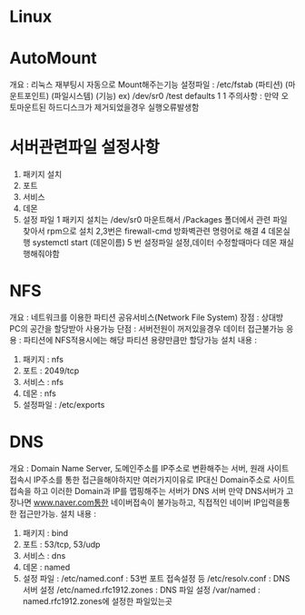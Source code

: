 # Linux


# AutoMount
개요 : 리눅스 재부팅시 자동으로 Mount해주는기능
설정파일 : /etc/fstab
(파티션) (마운트포인트)  (파일시스템) (기능)
ex) /dev/sr0 /test defaults 1 1
주의사항 : 만약 오토마운트된 하드디스크가 제거되었을경우 실행오류발생함

# 서버관련파일 설정사항
1) 패키지 설치
2) 포트
3) 서비스
4) 데몬
5) 설정 파일
1 패키지 설치는 /dev/sr0 마운트해서 /Packages 폴더에서 관련 파일  찾아서 rpm으로 설치
2,3번은 firewall-cmd 방화벽관련 명령어로 해결
4 데몬실행 systemctl start (데몬이름)
5 번 설정파일 설정,데이터 수정할때마다 데몬 재실행해줘야함

# NFS
개요 : 네트워크를 이용한 파티션 공유서비스(Network File System)
장점 : 상대방 PC의 공간을 할당받아 사용가능
단점 : 서버전원이 꺼저있을경우 데이터 접근불가능
응용 : 파티션에 NFS적용시에는 해당 파티션 용량만큼만 할당가능
설치 내용 :
1) 패키지 : nfs
2) 포트 : 2049/tcp
3) 서비스 : nfs
4) 데몬 : nfs
5) 설정파일 : /etc/exports

# DNS
개요 : Domain Name Server, 도메인주소를 IP주소로 변환해주는 서버, 원래 사이트접속시 IP주소를 통한 접근을해야하지만 여러가지이유로 IP대신 Domain주소로 사이트접속을 하고 이러한 Domain과 IP를 맵핑해주는 서버가 DNS 서버 만약 DNS서버가 고장나면 www.naver.com통한 네이버접속이 불가능하고, 직접적인 네이버 IP입력을통한 접근만가능.
설치 내용 :
1) 패키지 : bind
2) 포트 : 53/tcp, 53/udp
3) 서비스 : dns
4) 데몬 : named
5) 설정 파일 : 
/etc/named.conf : 53번 포트 접속설정 등
/etc/resolv.conf : DNS 서버 설정
/etc/named.rfc1912.zones : DNS 파일 설정
/var/named : named.rfc1912.zones에 설정한 파일있는곳



